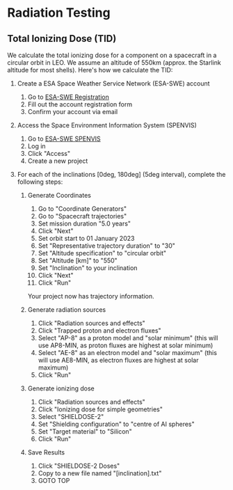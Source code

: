 # Radiation Testing

## Total Ionizing Dose (TID)

We calculate the total ionizing dose for a component on a spacecraft in a circular
orbit in LEO.
We assume an altitude of 550km (approx. the Starlink altitude for most shells).
Here's how we calculate the TID:

1. Create a ESA Space Weather Service Network (ESA-SWE) account

    1. Go to [ESA-SWE Registration](https://swe.ssa.esa.int/registration)
    1. Fill out the account registration form
    1. Confirm your account via email

1. Access the Space Environment Information System (SPENVIS)

    1. Go to [ESA-SWE SPENVIS](https://spenvis.ssa-swe.eu/)
    1. Log in
    1. Click "Access"
    1. Create a new project

1. For each of the inclinations [0deg, 180deg] (5deg interval), complete the following steps:

    1. Generate Coordinates

        1. Go to "Coordinate Generators"
        1. Go to "Spacecraft trajectories"
        1. Set mission duration "5.0 years"
        1. Click "Next"
        1. Set orbit start to 01 January 2023
        1. Set "Representative trajectory duration" to "30"
        1. Set "Altitude specification" to "circular orbit"
        1. Set "Altitude [km]" to "550"
        1. Set "Inclination" to your inclination
        1. Click "Next"
        1. Click "Run"

        Your project now has trajectory information.

    1. Generate radiation sources

        1. Click "Radiation sources and effects"
        1. Click "Trapped proton and electron fluxes"
        1. Select "AP-8" as a proton model and "solar minimum" (this will use AP8-MIN, as proton fluxes are highest at solar minimum)
        1. Select "AE-8" as an electron model and "solar maximum" (this will use AE8-MIN, as electron fluxes are highest at solar maximum)
        1. Click "Run"

    1. Generate ionizing dose

        1. Click "Radiation sources and effects"
        1. Click "Ionizing dose for simple geometries"
        1. Select "SHIELDOSE-2"
        1. Set "Shielding configuration" to "centre of AI spheres"
        1. Set "Target material" to "Silicon"
        1. Click "Run"

    1. Save Results

        1. Click "SHIELDOSE-2 Doses"
        1. Copy to a new file named "[inclination].txt"
        1. GOTO TOP
